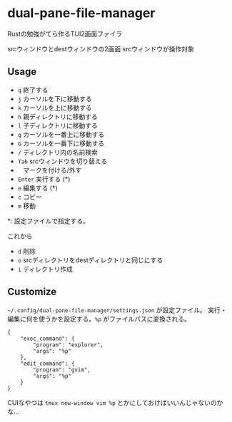 # dual-pane-file-manager

Rustの勉強がてら作るTUI2画面ファイラ

srcウィンドウとdestウィンドウの2画面
srcウィンドウが操作対象

## Usage

- `q` 終了する
- `j` カーソルを下に移動する
- `k` カーソルを上に移動する
- `h` 親ディレクトリに移動する
- `l` 子ディレクトリに移動する
- `g` カーソルを一番上に移動する
- `G` カーソルを一番下に移動する
- `/` ディレクトリ内の名前検索
- `Tab` srcウィンドウを切り替える
- ` ` マークを付ける/外す
- `Enter` 実行する (*)
- `e` 編集する (*)
- `c` コピー
- `m` 移動

*: 設定ファイルで指定する。

これから
- `d` 削除
- `o` srcディレクトリをdestディレクトリと同じにする
- `i` ディレクトリ作成

## Customize

`~/.config/dual-pane-file-manager/settings.json` が設定ファイル。
実行・編集に何を使うかを設定する。`%p` がファイルパスに変換される。

```
{
    "exec_command": {
        "program": "explorer",
        "args": "%p"
    },
    "edit_command": {
        "program": "gvim",
        "args": "%p"
    }
}
```

CUIなやつは `tmux new-window vim %p` とかにしておけばいいんじゃないのかな…
